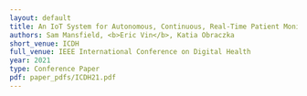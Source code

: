 ```yaml
---
layout: default
title: An IoT System for Autonomous, Continuous, Real-Time Patient Monitoring and Its Application to Pressure Injury Management
authors: Sam Mansfield, <b>Eric Vin</b>, Katia Obraczka
short_venue: ICDH
full_venue: IEEE International Conference on Digital Health
year: 2021
type: Conference Paper
pdf: paper_pdfs/ICDH21.pdf
---
```

